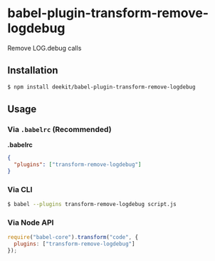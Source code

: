 # babel-plugin-transform-remove-logdebug

Remove LOG.debug calls

## Installation

```sh
$ npm install deekit/babel-plugin-transform-remove-logdebug
```

## Usage

### Via `.babelrc` (Recommended)

**.babelrc**

```json
{
  "plugins": ["transform-remove-logdebug"]
}
```

### Via CLI

```sh
$ babel --plugins transform-remove-logdebug script.js
```

### Via Node API

```javascript
require("babel-core").transform("code", {
  plugins: ["transform-remove-logdebug"]
});
```

